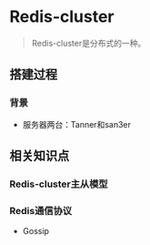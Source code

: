 # Redis-cluster
> Redis-cluster是分布式的一种。

## 搭建过程
### 背景
- 服务器两台：Tanner和san3er



## 相关知识点
### Redis-cluster主从模型

### Redis通信协议
- Gossip